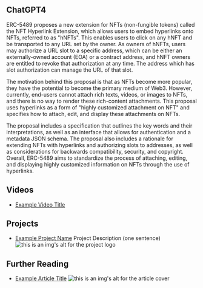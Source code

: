## ChatGPT4

ERC-5489 proposes a new extension for NFTs (non-fungible tokens) called the NFT Hyperlink Extension, which allows users to embed hyperlinks onto NFTs, referred to as "hNFTs". This enables users to click on any hNFT and be transported to any URL set by the owner. As owners of hNFTs, users may authorize a URL slot to a specific address, which can be either an externally-owned account (EOA) or a contract address, and hNFT owners are entitled to revoke that authorization at any time. The address which has slot authorization can manage the URL of that slot. 

The motivation behind this proposal is that as NFTs become more popular, they have the potential to become the primary medium of Web3. However, currently, end-users cannot attach rich texts, videos, or images to NFTs, and there is no way to render these rich-content attachments. This proposal uses hyperlinks as a form of "highly customized attachment on NFT" and specifies how to attach, edit, and display these attachments on NFTs. 

The proposal includes a specification that outlines the key words and their interpretations, as well as an interface that allows for authentication and a metadata JSON schema. The proposal also includes a rationale for extending NFTs with hyperlinks and authorizing slots to addresses, as well as considerations for backwards compatibility, security, and copyright. Overall, ERC-5489 aims to standardize the process of attaching, editing, and displaying highly customized information on NFTs through the use of hyperlinks.

## Videos

- [Example Video Title](https://www.youtube.com/watch?v=TDGq4aeevgY)

## Projects

- [Example Project Name](https://xxxx.xxx/xxxxx) Project Description (one sentence) ![this is an img's alt for the project logo](https://xxxx.xxx/project-logo.xxx)

## Further Reading

- [Example Article Title](https://xxxx.xxx/xxxxx) ![this is an img's alt for the article cover](https://xxxx.xxx/article-cover.xxx)
